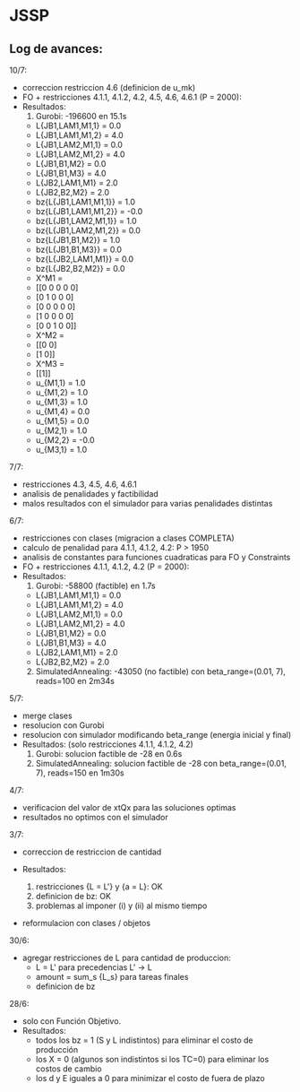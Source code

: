 # JSSP

Log de avances:
---

10/7:
  - correccion restriccion 4.6 (definicion de u_mk)
  - FO + restricciones 4.1.1, 4.1.2, 4.2, 4.5, 4.6, 4.6.1 (P = 2000):
  - Resultados:
    1) Gurobi: -196600 en 15.1s
      - L{JB1,LAM1,M1,1} = 0.0
      - L{JB1,LAM1,M1,2} = 4.0
      - L{JB1,LAM2,M1,1} = 0.0
      - L{JB1,LAM2,M1,2} = 4.0
      - L{JB1,B1,M2} = 0.0
      - L{JB1,B1,M3} = 4.0
      - L{JB2,LAM1,M1} = 2.0
      - L{JB2,B2,M2} = 2.0
      - bz{L{JB1,LAM1,M1,1}} = 1.0
      - bz{L{JB1,LAM1,M1,2}} = -0.0
      - bz{L{JB1,LAM2,M1,1}} = 1.0
      - bz{L{JB1,LAM2,M1,2}} = 0.0
      - bz{L{JB1,B1,M2}} = 1.0
      - bz{L{JB1,B1,M3}} = 0.0
      - bz{L{JB2,LAM1,M1}} = 0.0
      - bz{L{JB2,B2,M2}} = 0.0
      - X^M1 =
      - [[0 0 0 0 0]
       - [0 1 0 0 0]
       - [0 0 0 0 0]
       - [1 0 0 0 0]
       - [0 0 1 0 0]]
      - X^M2 =
      - [[0 0]
       - [1 0]]
      - X^M3 =
      - [[1]]
      - u_{M1,1} = 1.0
      - u_{M1,2} = 1.0
      - u_{M1,3} = 1.0
      - u_{M1,4} = 0.0
      - u_{M1,5} = 0.0
      - u_{M2,1} = 1.0
      - u_{M2,2} = -0.0
      - u_{M3,1} = 1.0


7/7:
  - restricciones 4.3, 4.5, 4.6, 4.6.1
  - analisis de penalidades y factibilidad
  - malos resultados con el simulador para varias penalidades distintas


6/7:
  - restricciones con clases (migracion a clases COMPLETA)
  - calculo de penalidad para 4.1.1, 4.1.2, 4.2: P > 1950
  - analisis de constantes para funciones cuadraticas para FO y Constraints
  - FO + restricciones 4.1.1, 4.1.2, 4.2 (P = 2000):
  - Resultados:
    1) Gurobi: -58800 (factible) en 1.7s
      - L{JB1,LAM1,M1,1} = 0.0
      - L{JB1,LAM1,M1,2} = 4.0
      - L{JB1,LAM2,M1,1} = 0.0
      - L{JB1,LAM2,M1,2} = 4.0
      - L{JB1,B1,M2} = 0.0
      - L{JB1,B1,M3} = 4.0
      - L{JB2,LAM1,M1} = 2.0
      - L{JB2,B2,M2} = 2.0
    2) SimulatedAnnealing: -43050 (no factible) con beta_range=(0.01, 7), reads=100 en 2m34s
   

5/7:
  - merge clases
  - resolucion con Gurobi
  - resolucion con simulador modificando beta_range (energia inicial y final)
  - Resultados: (solo restricciones 4.1.1, 4.1.2, 4.2)
    1) Gurobi: solucion factible de -28 en 0.6s
    2) SimulatedAnnealing: solucion factible de -28 con beta_range=(0.01, 7), reads=150 en 1m30s


4/7:
  - verificacion del valor de xtQx para las soluciones optimas
  - resultados no optimos con el simulador

3/7:
  - correccion de restriccion de cantidad
  - Resultados:
    1) restricciones {L = L'} y {a = L}: OK
    2) definicion de bz: OK
    3) problemas al imponer (i) y (ii) al mismo tiempo
    
  - reformulacion con clases / objetos

30/6:
  - agregar restricciones de L para cantidad de produccion:
    * L = L' para precedencias L' -> L
    * amount = sum_s {L_s} para tareas finales
    * definicion de bz

28/6:
  - solo con Función Objetivo.
  - Resultados:
    * todos los bz = 1 (S y L indistintos) para eliminar el costo de producción
    * los X = 0 (algunos son indistintos si los TC=0) para eliminar los costos de cambio
    * los d y E iguales a 0 para minimizar el costo de fuera de plazo

